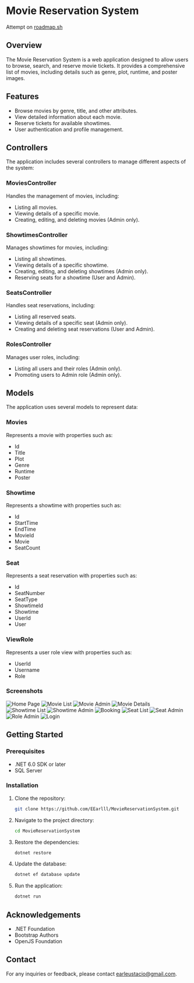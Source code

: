 # Movie Reservation System
Attempt on [roadmap.sh](https://roadmap.sh/projects/movie-reservation-system)

## Overview
The Movie Reservation System is a web application designed to allow users to browse, search, and reserve movie tickets. It provides a comprehensive list of movies, including details such as genre, plot, runtime, and poster images.

## Features
- Browse movies by genre, title, and other attributes.
- View detailed information about each movie.
- Reserve tickets for available showtimes.
- User authentication and profile management.

## Controllers
The application includes several controllers to manage different aspects of the system:

### MoviesController
Handles the management of movies, including:
- Listing all movies.
- Viewing details of a specific movie.
- Creating, editing, and deleting movies (Admin only).

### ShowtimesController
Manages showtimes for movies, including:
- Listing all showtimes.
- Viewing details of a specific showtime.
- Creating, editing, and deleting showtimes (Admin only).
- Reserving seats for a showtime (User and Admin).

### SeatsController
Handles seat reservations, including:
- Listing all reserved seats.
- Viewing details of a specific seat (Admin only).
- Creating and deleting seat reservations (User and Admin).

### RolesController
Manages user roles, including:
- Listing all users and their roles (Admin only).
- Promoting users to Admin role (Admin only).

## Models
The application uses several models to represent data:

### Movies
Represents a movie with properties such as:
- Id
- Title
- Plot
- Genre
- Runtime
- Poster

### Showtime
Represents a showtime with properties such as:
- Id
- StartTime
- EndTime
- MovieId
- Movie
- SeatCount

### Seat
Represents a seat reservation with properties such as:
- Id
- SeatNumber
- SeatType
- ShowtimeId
- Showtime
- UserId
- User

### ViewRole
Represents a user role view with properties such as:
- UserId
- Username
- Role

### Screenshots
![Home Page](/Screenshots/HomePage.png)
![Movie List](/Screenshots/Movies.png)
![Movie Admin](/Screenshots/MovieAdmin.png)
![Movie Details](/Screenshots/Details.png)
![Showtime List](/Screenshots/Showtimes.png)
![Showtime Admin](/Screenshots/ShowtimeAdmin.png)
![Booking](/Screenshots/Booking.png)
![Seat List](/Screenshots/SeatsUser.png)
![Seat Admin](/Screenshots/SeatsAdmin.png)
![Role Admin](/Screenshots/RolesAdmin.png)
![Login](/Screenshots/Login.png)


## Getting Started
### Prerequisites
- .NET 6.0 SDK or later
- SQL Server

### Installation
1. Clone the repository:
    ```sh
    git clone https://github.com/EEarlll/MovieReservationSystem.git
    ```
2. Navigate to the project directory:
    ```sh
    cd MovieReservationSystem
    ```
3. Restore the dependencies:
    ```sh
    dotnet restore
    ```
4. Update the database:
    ```sh
    dotnet ef database update
    ```
5. Run the application:
    ```sh
    dotnet run
    ```

## Acknowledgements
- .NET Foundation
- Bootstrap Authors
- OpenJS Foundation

## Contact
For any inquiries or feedback, please contact [earleustacio@gmail.com](mailto:earleustacio@gmail.com).
